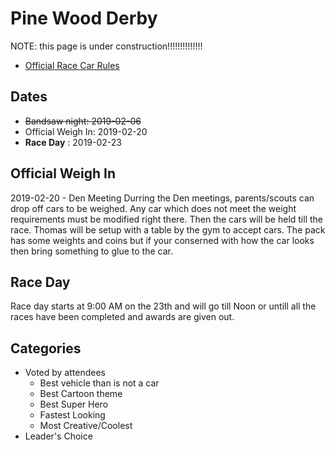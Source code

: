 # Pine Wood Derby #

NOTE: this page is under construction!!!!!!!!!!!!!!

* [Official Race Car Rules](rules.md) 

## Dates ##

* ~~Bandsaw night: 2019-02-06~~
* Official Weigh In: 2019-02-20
* **Race Day** : 2019-02-23

## Official Weigh In ##
2019-02-20 - Den Meeting
Durring the Den meetings, parents/scouts can drop off cars to be weighed. Any car which does not meet the weight requirements must be modified right there. Then the cars will be held till the race. Thomas will be setup with a table by the gym to accept cars. The pack has some weights and coins but if your conserned with how the car looks then bring something to glue to the car.

## Race Day ##

Race day starts at 9:00 AM on the 23th and will go till Noon or untill all the races have been completed and awards are given out.

## Categories ##

* Voted by attendees
	* Best vehicle than is not a car
	* Best Cartoon theme
	* Best Super Hero
	* Fastest Looking
	* Most Creative/Coolest
* Leader's Choice